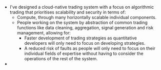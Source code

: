 * I've designed a cloud-native trading system with a focus on algorithmic trading that prioritises scalability and security in terms of:
	* Compute, through many horizontally scalable individual components.
	* People working on the system by abstraction of common trading functions like data cleaning, aggregation, signal generation and risk management, allowing for:
		* Faster development of trading strategies as quantitative developers will only need to focus on developing strategies.
		* A reduced risk of faults as people will only need to focus on their individual fields of expertise without having to consider the operations of the rest of the system.
* 